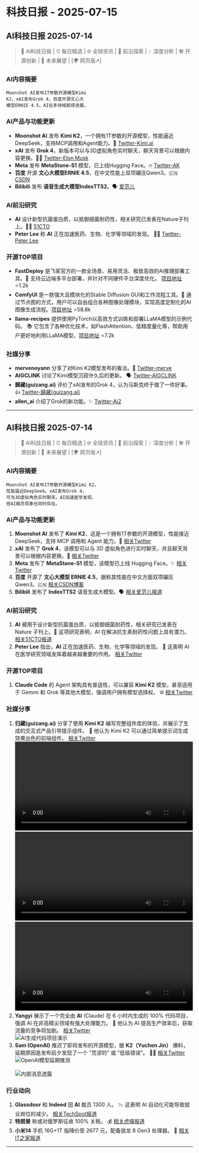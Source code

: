 # 科技日报 - 2025-07-15

## AI科技日报 2025-07-14
> 🤖 AI科技日报 | ⏰ 每日精选 | 🌐 全球资讯 | 🔬 前沿探索 | 💡 深度分析 | 🛠️ 开源创新 | 🚀 未来展望 | [🌍 网页版↗️]
### **AI内容摘要**
```
Moonshot AI发布1T参数开源模型Kimi
K2，xAI发布Grok 4，百度开源文心大
模型ERNIE 4.5，AI在多领域取得进展。
```
### AI产品与功能更新
*   **Moonshot AI** 发布 **Kimi K2**，一个拥有1T参数的开源模型，性能逼近DeepSeek，支持MCP调用和Agent能力。🚀 [Twitter-Kimi.ai](https://x.com/Kimi_Moonshot/status/1944754256059453823)
*   **xAI** 发布 **Grok 4**，新版本可以与3D虚拟角色实时聊天，聊天背景可以根据内容更换。🤖💬 [Twitter-Elon Musk](https://x.com/elonmusk/status/1944705383874146513)
*   **Meta** 发布 **MetaStone-S1** 模型，已上线Hugging Face。🔥 [Twitter-AK](https://x.com/_akhaliq/status/1944597120515772735)
*   **百度** 开源 **文心大模型ERNIE 4.5**，在中文性能上双项碾压Qwen3。🇨🇳 [CSDN](https://blog.csdn.net/qq_57761637/article/details/149283762)
*   **Bilibili** 发布 **语音生成大模型IndexTTS2**。🗣️ [爱范儿](https://weibo.com/1642720480/5188357931929467)
### AI前沿研究
*   **AI** 设计新型抗菌蛋白质，以抵御细菌耐药性，相关研究已发表在Nature子刊上。🦠🔬 [51CTO](https://www.51cto.com/article/820563.html)
*   **Peter Lee** 称 **AI** 正在加速医药、生物、化学等领域的发现。 🧪💊 [Twitter-Peter Lee](https://x.com/peteratmsr/status/1944784032853549559)
### 开源TOP项目
*   **FastDeploy** 是飞桨官方的一款全场景、易用灵活、极致高效的AI推理部署工具。🚀 支持云边端多平台部署，并针对不同硬件平台深度优化。 [项目地址](https://github.com/PaddlePaddle/FastDeploy) ⭐1.2k
*   **ComfyUI** 是一款强大且模块化的Stable Diffusion GUI和工作流程工具。🎨 通过节点图的方式，用户可以自由组合各种图像处理模块，实现高度定制化的AI图像生成流程。[项目地址](https://github.com/comfyanonymous/ComfyUI) ⭐58.8k
*   **llama-recipes** 提供使用PyTorch以高效方式训练和部署LLaMA模型的示例代码。 📚 它包含了各种优化技术，如FlashAttention、低精度量化等，帮助用户更好地利用LLaMA模型。[项目地址](https://github.com/facebookresearch/llama-recipes) ⭐7.2k
### 社媒分享
*   **mervenoyann** 分享了对Kimi K2模型发布的看法。💬 [Twitter-merve](https://x.com/mervenoyann/status/1944757807191888080)
*   **AIGCLINK** 讨论了Kimi模型沉寂许久后的更新。 🗣️ [Twitter-AIGCLINK](https://x.com/aigclink/status/1944718716589248594)
*   **歸藏(guizang.ai)** 评价了xAI发布的Grok 4，认为马斯克终于做了一件好事。👍 [Twitter-歸藏(guizang.ai)](https://x.com/op7418/status/1944721069400871018)
*   **allen_ai** 介绍了Grok的新功能。✨ [Twitter-Ai2](https://x.com/allen_ai/status/1944759785909338348)
---
## AI科技日报 2025-07-14
> 🤖 AI科技日报 | ⏰ 每日精选 | 🌐 全球资讯 | 🔬 前沿探索 | 💡 深度分析 | 🛠️ 开源创新 | 🚀 未来展望 | [🌍 网页版↗️]
### **AI内容摘要**
```
Moonshot AI发布1T参数开源模型Kimi K2，
性能逼近DeepSeek。xAI发布Grok 4，
可与3D虚拟角色实时聊天。AI加速医学发现，
但AI裁员现象也同时存在。
```
### AI产品与功能更新
1. **Moonshot AI** 发布了 **Kimi K2**，这是一个拥有1T参数的开源模型，性能接近 DeepSeek，支持 MCP 调用和 Agent 能力。🚀 [相关Twitter](https://x.com/Kimi_Moonshot/status/1944754256059453823)
2. **xAI** 发布了 **Grok 4**，该模型可以与 3D 虚拟角色进行实时聊天，并且聊天背景可以根据内容更换。🤖 [相关Twitter](https://x.com/elonmusk/status/1944705383874146513)
3. **Meta** 发布了 **MetaStone-S1** 模型，该模型已上线 Hugging Face。✨ [相关Twitter](https://x.com/_akhaliq/status/1944597120515772735)
4. **百度** 开源了 **文心大模型 ERNIE 4.5**，据称其性能在中文方面双项碾压 Qwen3。🇨🇳 [相关CSDN博客](https://blog.csdn.net/qq_57761637/article/details/149283762)
5. **Bilibili** 发布了 **IndexTTS2** 语音生成大模型。🗣️ [相关爱范儿报道](https://weibo.com/1642720480/5188357931929467)
### AI前沿研究
1.  **AI** 被用于设计新型抗菌蛋白质，以抵御细菌耐药性，相关研究已发表在 Nature 子刊上。🔬 这项研究表明，AI 在解决抗生素耐药性问题上具有潜力。 [相关51CTO报道](https://www.51cto.com/article/820563.html)
2.  **Peter Lee** 指出，**AI** 正在加速医药、生物、化学等领域的发现。 🧪 这表明 AI 在医学研究领域发挥着越来越重要的作用。 [相关Twitter](https://x.com/peteratmsr/status/1944784032853549559)
### 开源TOP项目
1.  **Claude Code** 的 Agent 架构具有普适性，可以兼容 **Kimi K2** 模型，甚至适用于 Gemini 和 Grok 等其他大模型，强调用户拥有模型选择权。 🌐 [相关Twitter](https://x.com/oran_ge/status/1944363643841232959)
### 社媒分享
1.  **归藏(guizang.ai)** 分享了使用 **Kimi K2** 编写完整组件库的体验，并展示了生成的交互式产品引导提示组件。 🎉 他认为 Kimi K2 可以通过简单提示词生成效果出色的前端组件。 [相关Twitter](https://x.com/op7418/status/1944357497952678058)
    <video src="https://cdn.jsdmirror.com/gh/justlovemaki/imagehub@main/images/2025/07/news_01k0265apbepq80ske6cw13dke.mp4" controls="controls" width="100%"></video>
    <video src="https://cdn.jsdmirror.com/gh/justlovemaki/imagehub@main/images/2025/07/news_01k0265ez2fhdaefrr0q637b8c.mp4" controls="controls" width="100%"></video>
    <video src="https://cdn.jsdmirror.com/gh/justlovemaki/imagehub@main/images/2025/07/news_01k0265pg2fj5vg82myj37zc8j.mp4" controls="controls" width="100%"></video>
2.  **Yangyi** 展示了一个完全由 **AI** (Claude) 在 6 小时内生成的 100% 代码项目，强调 AI 在非高精尖领域有强大处理能力。 🤖 他认为 AI 提高生产效率后，获取流量的竞争将加剧。 [相关Twitter](https://x.com/Yangyixxxx/status/1944252584950374435)
    <br/> ![AI生成代码项目演示](https://cdn.jsdmirror.com/gh/justlovemaki/imagehub@main/images/2025/07/news_01k026617xeqz9ez7n4xe18p5a.avif) <br/>
3.  **Sam (OpenAI)** 推迟了即将发布的开源模型，据 **K2（Yuchen Jin）** 爆料，延期原因是发布前夕发现了一个 "荒谬的” 或 "低级错误”。 😮‍💨 [相关Twitter](https://x.com/op7418/status/1944254013408784624)
    <br/> ![OpenAI模型延期推测](https://cdn.jsdmirror.com/gh/justlovemaki/imagehub@main/images/2025/07/news_01k0265teeehgb6gxxt9bsw290.avif) <br/>
    <br/> ![内部消息透露](https://cdn.jsdmirror.com/gh/justlovemaki/imagehub@main/images/2025/07/news_01k0265xjjfr5rfambxmamwfmp.avif) <br/>
### 行业动向
1.  **Glassdoor** 和 **Indeed** 因 **AI** 裁员 1300 人。 📉 这表明 AI 自动化可能导致就业岗位的减少。 [相关TechSpot报道](https://www.techspot.com/news/108658-indeed-glassdoor-lay-off-1300-workers-due-ai.html)
2.  **特朗普** 称或对俄罗斯征收 100% 关税。 💰 [相关虎嗅报道](https://www.huxiu.com/moment/1166494.html)
3.  **小米14** 手机 16G+1T 版降价至 2677 元，配备骁龙 8 Gen3 处理器。 📱 [相关IT之家报道](https://www.ithome.com/0/867/816.htm)
---